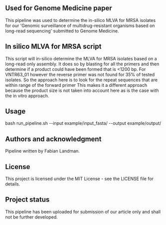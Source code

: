 ## Used for Genome Medicine paper
This pipeline was used to determine the in-silico MLVA for MRSA isolates for our 'Genomic surveillance of multidrug-resistant organisms based on long-read sequencing' submitted to Genome Medicine.

## In silico MLVA for MRSA script
This script will in-silico determine the MLVA for MRSA isolates based on a long-read only assembly.
It does so by blasting for all the primers and then determine if a product could have been formed that is <1200 bp.
For VNTR63_01 however the reverse primer was not found for 35% of tested isolates. So the approach here is to look for the repeat sequences that are within range of the forward primer
This makes it a different approach because the product size is not taken into account here as is the case with the in vitro approach.

## Usage 

bash run_pipeline.sh --input example/input_fasta/ --output example/output/

## Authors and acknowledgment
Pipeline written by Fabian Landman.

## License
This project is licensed under the MIT License - see the LICENSE file for details.

## Project status
This pipeline has been uploaded for submission of our article only and shall not be further developed.